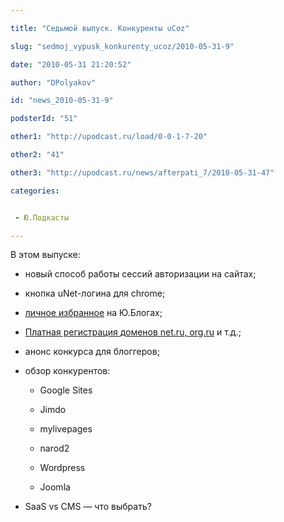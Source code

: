 ```yaml
---

title: "Седьмой выпуск. Конкуренты uCoz"

slug: "sedmoj_vypusk_konkurenty_ucoz/2010-05-31-9"

date: "2010-05-31 21:20:52"

author: "DPolyakov"

id: "news_2010-05-31-9"

podsterId: "51"

other1: "http://upodcast.ru/load/0-0-1-7-20"

other2: "41"

other3: "http://upodcast.ru/news/afterpati_7/2010-05-31-47"

categories:


 - Ю.Подкасты

---
```

В этом выпуске:

*   новый способ работы сессий авторизации на сайтах;  
    
*   кнопка uNet-логина для chrome;  
    
*   [личное избранное](http://ublogs.net/blog/izbrannoe/2010-05-31-4) на Ю.Блогах;  
    
*   [Платная регистрация доменов net.ru, org.ru](http://dimapolyakov.ru/blog/2010-05-26-216) и т.д.;  
    
*   анонс конкурса для блоггеров;  
    
*   обзор конкурентов:
    *   Google Sites  
        
    *   Jimdo  
        
    *   mylivepages  
        
    *   narod2  
        
    *   Wordpress  
        
    *   Joomla
*   SaaS vs CMS — что выбрать?